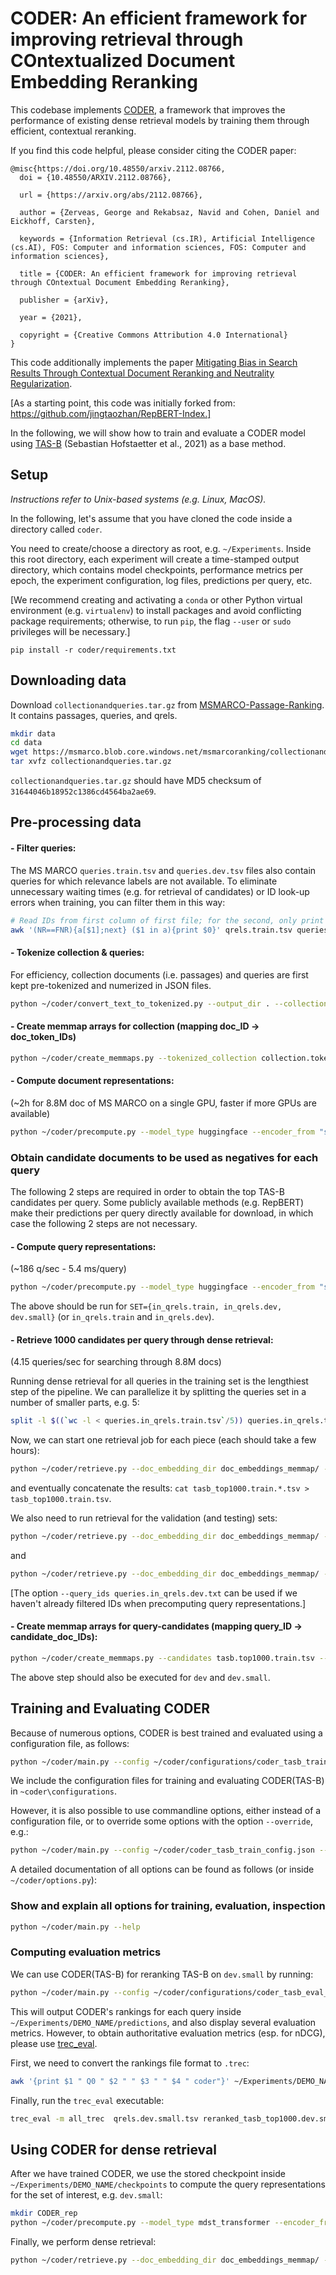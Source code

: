 # CODER: An efficient framework for improving retrieval through COntextualized Document Embedding Reranking

This codebase implements [CODER](https://arxiv.org/abs/2112.08766), a framework that improves the performance of existing dense retrieval models by training them through efficient, contextual reranking. 

If you find this code helpful, please consider citing the CODER paper:
```
@misc{https://doi.org/10.48550/arxiv.2112.08766,
  doi = {10.48550/ARXIV.2112.08766},
  
  url = {https://arxiv.org/abs/2112.08766},
  
  author = {Zerveas, George and Rekabsaz, Navid and Cohen, Daniel and Eickhoff, Carsten},
  
  keywords = {Information Retrieval (cs.IR), Artificial Intelligence (cs.AI), FOS: Computer and information sciences, FOS: Computer and information sciences},
  
  title = {CODER: An efficient framework for improving retrieval through COntextual Document Embedding Reranking},
  
  publisher = {arXiv},
  
  year = {2021},
  
  copyright = {Creative Commons Attribution 4.0 International}
}
```

This code additionally implements the paper [Mitigating Bias in Search Results Through Contextual Document Reranking and Neutrality Regularization](https://dl.acm.org/doi/10.1145/3477495.3531891).



[As a starting point, this code was initially forked from: https://github.com/jingtaozhan/RepBERT-Index.]


In the following, we will show how to train and evaluate a CODER model using [TAS-B](https://dl.acm.org/doi/10.1145/3404835.3462891)  (Sebastian Hofstaetter et al., 2021) as a base method.

## Setup

_Instructions refer to Unix-based systems (e.g. Linux, MacOS)._

In the following, let's assume that you have cloned the code inside a directory called `coder`.

You need to create/choose a directory as root, e.g. `~/Experiments`. Inside this root directory, each experiment will create a time-stamped output directory, which contains
model checkpoints, performance metrics per epoch, the experiment configuration, log files, predictions per query, etc.

[We recommend creating and activating a `conda` or other Python virtual environment (e.g. `virtualenv`) to 
install packages and avoid conflicting package requirements; otherwise, to run `pip`, the flag `--user` or `sudo` privileges will be necessary.]

`pip install -r coder/requirements.txt`


## Downloading data

Download `collectionandqueries.tar.gz` from [MSMARCO-Passage-Ranking](https://github.com/microsoft/MSMARCO-Passage-Ranking). It contains passages, queries, and qrels.

```bash
mkdir data
cd data
wget https://msmarco.blob.core.windows.net/msmarcoranking/collectionandqueries.tar.gz
tar xvfz collectionandqueries.tar.gz
```

`collectionandqueries.tar.gz` should have MD5 checksum of `31644046b18952c1386cd4564ba2ae69`.

## Pre-processing data

#### - Filter queries:
The MS MARCO `queries.train.tsv` and `queries.dev.tsv` files also contain queries for which relevance labels are not available.
To eliminate unnecessary waiting times (e.g. for retrieval of candidates) or ID look-up errors when training, you can filter
them in this way:

```bash
# Read IDs from first column of first file; for the second, only print a line if its first column (i.e. ID) is contained in the first file
awk '(NR==FNR){a[$1];next} ($1 in a){print $0}' qrels.train.tsv queries.train.tsv > queries.in_qrels.train.tsv
```

#### - Tokenize collection & queries:
For efficiency, collection documents (i.e. passages) and queries are first kept pre-tokenized and numerized in JSON files.

```bash
python ~/coder/convert_text_to_tokenized.py --output_dir . --collection collection.tsv --queries . --tokenizer_from "sebastian-hofstaetter/distilbert-dot-tas_b-b256-msmarco" 
```

#### - Create memmap arrays for collection (mapping doc_ID -> doc_token_IDs) 

```bash
python ~/coder/create_memmaps.py --tokenized_collection collection.tokenized.json --output_collection_dir collection_memmap --max_doc_length 256 
```

#### - Compute document representations:
(~2h for 8.8M doc of MS MARCO on a single GPU, faster if more GPUs are available)

```bash
python ~/coder/precompute.py --model_type huggingface --encoder_from "sebastian-hofstaetter/distilbert-dot-tas_b-b256-msmarco" --collection_memmap_dir  collection_memmap/ --output_dir . 
```

### Obtain candidate documents to be used as negatives for each query

The following 2 steps are required in order to obtain the top TAS-B candidates per query. Some publicly available methods (e.g. RepBERT) make their predictions per query directly available for download, in which case the following 2 steps are not necessary.

#### - Compute query representations:
(~186 q/sec - 5.4 ms/query)

```bash
python ~/coder/precompute.py --model_type huggingface --encoder_from "sebastian-hofstaetter/distilbert-dot-tas_b-b256-msmarco" --output_dir . --tokenized_queries queries.$SET.json --per_gpu_batch_size 100
```

The above should be run for `SET={in_qrels.train, in_qrels.dev, dev.small}` (or `in_qrels.train` and `in_qrels.dev`).

#### - Retrieve 1000 candidates per query through dense retrieval:
(4.15 queries/sec for searching through 8.8M docs)

Running dense retrieval for all queries in the training set is the lengthiest step of the pipeline.
We can parallelize it by splitting the queries set in a number of smaller parts, e.g. 5:
```bash
split -l $((`wc -l < queries.in_qrels.train.tsv`/5)) queries.in_qrels.train.tsv query_ids.in_qrels.train --additional-suffix=".tsv" -da 1
```

Now, we can start one retrieval job for each piece (each should take a few hours):

```bash
python ~/coder/retrieve.py --doc_embedding_dir doc_embeddings_memmap/ --query_embedding_dir queries.in_qrels.train_embeddings_memmap --query_ids query_ids.in_qrels.train$1.txt --output_path tasb_top1000.train.$1.tsv --hit 1000 --per_gpu_doc_num 3000000 
```

and eventually concatenate the results: `cat tasb_top1000.train.*.tsv > tasb_top1000.train.tsv`.

We also need to run retrieval for the validation (and testing) sets:

```bash
python ~/coder/retrieve.py --doc_embedding_dir doc_embeddings_memmap/ --query_embedding_dir queries.in_qrels.dev_memmap --output_path tasb_top1000.dev.tsv --hit 1000 --per_gpu_doc_num 3000000 
```

and

```bash
python ~/coder/retrieve.py --doc_embedding_dir doc_embeddings_memmap/ --query_embedding_dir queries.dev.small_memmap --output_path tasb_top1000.dev.small.tsv --hit 1000 --per_gpu_doc_num 3000000 
```

[The option `--query_ids queries.in_qrels.dev.txt` can be used if we haven't already filtered IDs when precomputing query representations.]

#### - Create memmap arrays for query-candidates (mapping query_ID -> candidate_doc_IDs):

```bash
python ~/coder/create_memmaps.py --candidates tasb.top1000.train.tsv --output_candidates_dir tasb.top1000.train_memmap 
```

The above step should also be executed for `dev` and `dev.small`.

## Training and Evaluating CODER

Because of numerous options, CODER is best trained and evaluated using a configuration file, as follows:
```bash
python ~/coder/main.py --config ~/coder/configurations/coder_tasb_train_config.json
```

We include the configuration files for training and evaluating CODER(TAS-B) in `~coder\configurations`.

However, it is also possible to use commandline options, either instead of a configuration file, 
or to override some options with the option `--override`, e.g.: 
```bash
python ~/coder/main.py --config ~/coder/coder_tasb_train_config.json --override '{"learning_rate": 1e-6}'
```

A detailed documentation of all options can be found as follows (or inside `~/coder/options.py`):

### Show and explain all options for training, evaluation, inspection
```bash
python ~/coder/main.py --help
```

### Computing evaluation metrics

We can use CODER(TAS-B) for reranking TAS-B on `dev.small` by running:
```bash
python ~/coder/main.py --config ~/coder/configurations/coder_tasb_eval_config.json
```

This will output CODER's rankings for each query inside `~/Experiments/DEMO_NAME/predictions`, and also display several evaluation metrics.
However, to obtain authoritative evaluation metrics (esp. for nDCG), please use [trec_eval](https://trec.nist.gov/trec_eval/).

First, we need to convert the rankings file format to `.trec`:
```bash
awk '{print $1 " Q0 " $2 " " $3 " " $4 " coder"}' ~/Experiments/DEMO_NAME/predictions/*.tsv > coder_reranked_tasb_top1000.dev.small.trec
```

Finally, run the `trec_eval` executable:
```bash
trec_eval -m all_trec  qrels.dev.small.tsv reranked_tasb_top1000.dev.small.trec
```

## Using CODER for dense retrieval

After we have trained CODER, we use the stored checkpoint inside `~/Experiments/DEMO_NAME/checkpoints` 
to compute the query representations for the set of interest, e.g. `dev.small`:

```bash
mkdir CODER_rep
python ~/coder/precompute.py --model_type mdst_transformer --encoder_from "sebastian-hofstaetter/distilbert-dot-tas_b-b256-msmarco" --load_checkpoint ~/Experiments/DEMO_NAME/checkpoints/model_best.pth --output_dir CODER_rep --tokenized_queries queries.dev.small.json --per_gpu_batch_size 256
```

Finally, we perform dense retrieval:

```bash
python ~/coder/retrieve.py --doc_embedding_dir doc_embeddings_memmap/ --query_embedding_dir Coder_rep/queries.dev.small_memmap --output_path coder_top1000.dev.tsv --hit 1000 --per_gpu_doc_num 3000000
```
